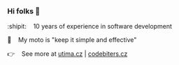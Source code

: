 ### Hi folks 👋

:shipit: &nbsp;&nbsp;&nbsp;10 years of experience in software development

🌈 &nbsp;&nbsp;&nbsp;My moto is "keep it simple and effective" 

👉 &nbsp;&nbsp;&nbsp;See more at <a href="https://utima.cz" target="_blank">utima.cz</a> | <a href="https://codebiters.cz" target="_blank">codebiters.cz</a>

<!--
**JakubKubista/jakubkubista** is a ✨ _special_ ✨ repository because its `README.md` (this file) appears on your GitHub profile.

Here are some ideas to get you started:

- 🔭 I’m currently working on ...
- 🌱 I’m currently learning ...
- 👯 I’m looking to collaborate on ...
- 🤔 I’m looking for help with ...
- 💬 Ask me about ...
- 📫 How to reach me: ...
- 😄 Pronouns: ...
- ⚡ Fun fact: ...

Emoji list:
https://gist.github.com/rxaviers/7360908
-->
